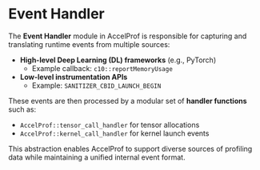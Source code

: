 # Event Handler

The **Event Handler** module in AccelProf is responsible for capturing and translating runtime events from multiple sources:

- **High-level Deep Learning (DL) frameworks** (e.g., PyTorch)
  - Example callback: `c10::reportMemoryUsage`
- **Low-level instrumentation APIs**
  - Example: `SANITIZER_CBID_LAUNCH_BEGIN`

These events are then processed by a modular set of **handler functions** such as:

- `AccelProf::tensor_call_handler` for tensor allocations
- `AccelProf::kernel_call_handler` for kernel launch events

This abstraction enables AccelProf to support diverse sources of profiling data while maintaining a unified internal event format.
